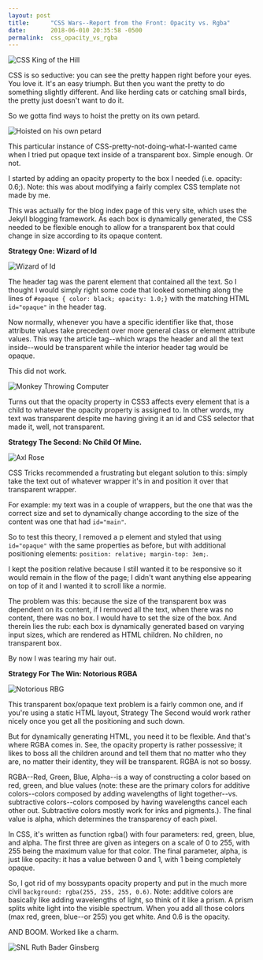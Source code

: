 ```yaml
---
layout: post
title:      "CSS Wars--Report from the Front: Opacity vs. Rgba"
date:       2018-06-010 20:35:58 -0500
permalink:  css_opacity_vs_rgba
---
```

![CSS King of the Hill](https://i.imgur.com/GaBMkKo.gif)

CSS is so seductive: you can see the pretty happen right before your eyes. You love it. It's an easy triumph. But then you want the pretty to do something slightly different. And like herding cats or catching small birds, the pretty just doesn't want to do it.

So we gotta find ways to hoist the pretty on its own petard.

![Hoisted on his own petard](https://i.imgur.com/R5CcCsu.gif)

This particular instance of CSS-pretty-not-doing-what-I-wanted came when I tried put opaque text inside of a transparent box. Simple enough. Or not.

I started by adding an opacity property to the box I needed (i.e. opacity: 0.6;). Note: this was about modifying a fairly complex CSS template not made by me.

This was actually for the blog index page of this very site, which uses the Jekyll blogging framework. As each box is dynamically generated, the CSS needed to be flexible enough to allow for a transparent box that could change in size according to its opaque content.

**Strategy One: Wizard of Id**

![Wizard of Id](https://i.imgur.com/7zi1WNL.jpg)

The header tag was the parent element that contained all the text. So I thought I would simply right some code that looked something along the lines of ``#opaque { color: black; opacity: 1.0;}`` with the matching HTML ``id="opaque"`` in the header tag.

Now normally, whenever you have a specific identifier like that, those attribute values take precedent over more general class or element attribute values. This way the article tag--which wraps the header and all the text inside--would be transparent while the interior header tag would be opaque.

This did not work.

![Monkey Throwing Computer](https://i.imgur.com/ygrefA5.gif)

Turns out that the opacity property in CSS3 affects every element that is a child to whatever the opacity property is assigned to. In other words, my text was transparent despite me having giving it an id and CSS selector that made it, well, not transparent.

**Strategy The Second: No Child Of Mine.**

![Axl Rose](https://i.imgur.com/ylk5mhI.gif)

CSS Tricks recommended a frustrating but elegant solution to this: simply take the text out of whatever wrapper it's in and position it over that transparent wrapper.

For example: my text was in a couple of wrappers, but the one that was the correct size and set to dynamically change according to the size of the content was one that had ``id="main"``.

So to test this theory, I removed a p element and styled that using ``id="opaque"`` with the same properties as before, but with additional positioning elements: ``position: relative; margin-top: 3em;``.

I kept the position relative because I still wanted it to be responsive so it would remain in the flow of the page; I didn't want anything else appearing on top of it and I wanted it to scroll like a normie.

The problem was this: because the size of the transparent box was dependent on its content, if I removed all the text, when there was no content, there was no box. I would have to set the size of the box. And therein lies the rub: each box is dynamically generated based on varying input sizes, which are rendered as HTML children. No children, no transparent box.

By now I was tearing my hair out.

**Strategy For The Win: Notorious RGBA**

![Notorious RBG](https://i.imgur.com/j6YzUQh.png)

This transparent box/opaque text problem is a fairly common one, and if you're using a static HTML layout, Strategy The Second would work rather nicely once you get all the positioning and such down.

But for dynamically generating HTML, you need it to be flexible. And that's where RGBA comes in. See, the opacity property is rather possessive; it likes to boss all the children around and tell them that no matter who they are, no matter their identity, they will be transparent. RGBA is not so bossy.

RGBA--Red, Green, Blue, Alpha--is a way of constructing a color based on red, green, and blue values (note: these are the primary colors for additive colors--colors composed by adding wavelengths of light together--vs. subtractive colors--colors composed by having wavelengths cancel each other out. Subtractive colors mostly work for inks and pigments.). The final value is alpha, which determines the transparency of each pixel.

In CSS, it's written as function rgba() with four parameters: red, green, blue, and alpha. The first three are given as integers on a scale of 0 to 255, with 255 being the maximum value for that color. The final parameter, alpha, is just like opacity: it has a value between 0 and 1, with 1 being completely opaque.

So, I got rid of my bossypants opacity property and put in the much more civil ``background: rgba(255, 255, 255, 0.6)``. Note: additive colors are basically like adding wavelengths of light, so think of it like a prism. A prism splits white light into the visible spectrum. When you add all those colors (max red, green, blue--or 255) you get white. And 0.6 is the opacity.

AND BOOM. Worked like a charm.

![SNL Ruth Bader Ginsberg](https://i.imgur.com/vdNz0h8.gif)
